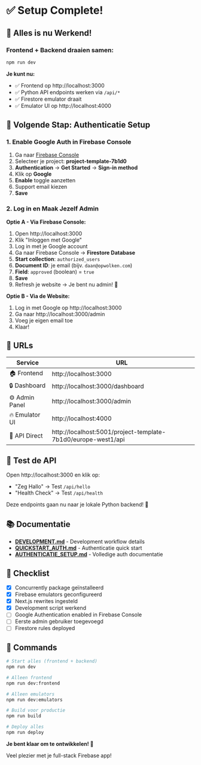 # ✅ Setup Complete!

## 🎉 Alles is nu Werkend!

### Frontend + Backend draaien samen:

```bash
npm run dev
```

**Je kunt nu:**
- ✅ Frontend op http://localhost:3000
- ✅ Python API endpoints werken via `/api/*`
- ✅ Firestore emulator draait
- ✅ Emulator UI op http://localhost:4000

## 🔐 Volgende Stap: Authenticatie Setup

### 1. Enable Google Auth in Firebase Console

1. Ga naar [Firebase Console](https://console.firebase.google.com)
2. Selecteer je project: **project-template-7b1d0**
3. **Authentication** → **Get Started** → **Sign-in method**
4. Klik op **Google**
5. **Enable** toggle aanzetten
6. Support email kiezen
7. **Save**

### 2. Log in en Maak Jezelf Admin

**Optie A - Via Firebase Console:**
1. Open http://localhost:3000
2. Klik "Inloggen met Google"
3. Log in met je Google account
4. Ga naar Firebase Console → **Firestore Database**
5. **Start collection**: `authorized_users`
6. **Document ID**: je email (bijv. `daan@opwolken.com`)
7. **Field**: `approved` (boolean) = `true`
8. **Save**
9. Refresh je website → Je bent nu admin! 🎉

**Optie B - Via de Website:**
1. Log in met Google op http://localhost:3000
2. Ga naar http://localhost:3000/admin
3. Voeg je eigen email toe
4. Klaar!

## 📍 URLs

| Service | URL |
|---------|-----|
| 🏠 Frontend | http://localhost:3000 |
| 🔒 Dashboard | http://localhost:3000/dashboard |
| ⚙️ Admin Panel | http://localhost:3000/admin |
| 🔥 Emulator UI | http://localhost:4000 |
| 🔧 API Direct | http://localhost:5001/project-template-7b1d0/europe-west1/api |

## 🧪 Test de API

Open http://localhost:3000 en klik op:
- "Zeg Hallo" → Test `/api/hello`
- "Health Check" → Test `/api/health`

Deze endpoints gaan nu naar je lokale Python backend! 🐍

## 📚 Documentatie

- **[DEVELOPMENT.md](DEVELOPMENT.md)** - Development workflow details
- **[QUICKSTART_AUTH.md](QUICKSTART_AUTH.md)** - Authenticatie quick start
- **[AUTHENTICATIE_SETUP.md](AUTHENTICATIE_SETUP.md)** - Volledige auth documentatie

## 🎯 Checklist

- [x] Concurrently package geïnstalleerd
- [x] Firebase emulators geconfigureerd
- [x] Next.js rewrites ingesteld
- [x] Development script werkend
- [ ] Google Authentication enabled in Firebase Console
- [ ] Eerste admin gebruiker toegevoegd
- [ ] Firestore rules deployed

## 🚀 Commands

```bash
# Start alles (frontend + backend)
npm run dev

# Alleen frontend
npm run dev:frontend

# Alleen emulators
npm run dev:emulators

# Build voor productie
npm run build

# Deploy alles
npm run deploy
```

**Je bent klaar om te ontwikkelen! 🎉**

Veel plezier met je full-stack Firebase app!
